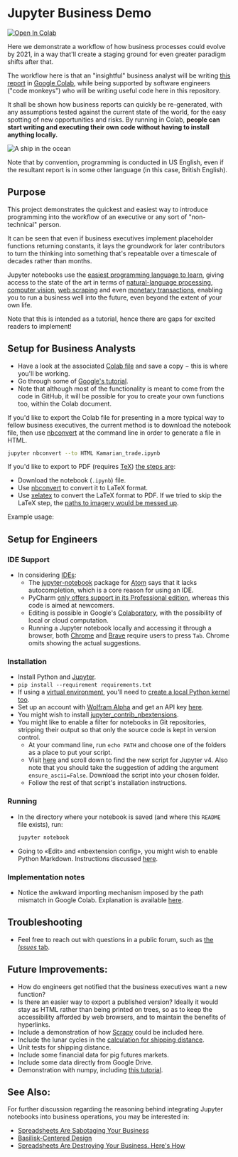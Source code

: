 # Jupyter Business Demo
[![Open In Colab](https://colab.research.google.com/assets/colab-badge.svg)](https://colab.research.google.com/github/owen9825/jupyter_demo/blob/master/Kamarian_trade.ipynb)

Here we demonstrate a workflow of how business processes could evolve by 2021, in a way that'll create a staging ground for even greater paradigm shifts after that.

The workflow here is that an "insightful" business analyst will be writing [this report](https://colab.research.google.com/drive/1XX-ejLYYKyq9W-Yo3xqN_PS9a01DV96U) in [Google Colab](https://colab.research.google.com/notebooks/welcome.ipynb), while being supported by software engineers ("code monkeys") who will be writing useful code here in this repository.

It shall be shown how business reports can quickly be re-generated, with any assumptions tested against the current state of the world, for the easy spotting of new opportunities and risks. By running in Colab, **people can start writing and executing their own code without having to install anything locally.**

![A ship in the ocean](https://images.unsplash.com/photo-1527685816164-fa0d282cd89a?ixlib=rb-1.2.1&ixid=eyJhcHBfaWQiOjEyMDd9&auto=format&fit=crop&w=1548&q=80 "A ship sailing for trade.")

Note that by convention, programming is conducted in US English, even if the resultant report is in some other language (in this case, British English).

## Purpose
This project demonstrates the quickest and easiest way to introduce programming into the workflow of an executive or any sort of "non-technical" person.

It can be seen that even if business executives implement placeholder functions returning constants, it lays the groundwork for later contributors to turn the thinking into something that's repeatable over a timescale of decades rather than months.

Jupyter notebooks use the [easiest programming language to learn](https://www.quora.com/Is-Python-easy-to-learn), giving access to the state of the art in terms of [natural-language processing](https://www.nltk.org/), [computer vision](http://docs.opencv.org/3.0-beta/doc/py_tutorials/py_setup/py_intro/py_intro.html), [web scraping](https://scrapy.org/) and even [monetary transactions](http://blog.ethereum-alarm-clock.com/blog/2016/2/22/introduction-to-the-python-ethereum-ecosystem), enabling you to run a business well into the future, even beyond the extent of your own life.

Note that this is intended as a tutorial, hence there are gaps for excited readers to implement!

## Setup for Business Analysts
* Have a look at the associated [Colab file](https://colab.research.google.com/github/owen9825/jupyter_demo/blob/master/Kamarian_trade.ipynb) and save a copy − this is where you'll be working.
* Go through some of [Google's tutorial](https://colab.research.google.com/notebooks/welcome.ipynb).
* Note that although most of the functionality is meant to come from the code in GitHub, it will be possible for you to create your own functions too, within the Colab document.

If you'd like to export the Colab file for presenting in a more typical way to fellow business executives, the current method is to download the notebook file, then use [nbconvert](https://nbconvert.readthedocs.io/en/latest/usage.html) at the command line in order to generate a file in HTML.
```bash
jupyter nbconvert --to HTML Kamarian_trade.ipynb
```

If you'd like to export to PDF (requires [TeX](https://nbconvert.readthedocs.io/en/latest/install.html#installing-tex)) [the steps are](https://stackoverflow.com/questions/29156653/ipython-jupyter-problems-saving-notebook-as-pdf):
* Download the notebook (`.ipynb`) file.
* Use [nbconvert]() to convert it to LaTeX format.
* Use [xelatex]() to convert the LaTeX format to PDF. If we tried to skip the LaTeX step, the [paths to imagery would be messed up](https://github.com/jupyter/nbconvert/issues/552).

Example usage:


## Setup for Engineers

### IDE Support
* In considering [IDEs](https://en.wikipedia.org/wiki/Integrated_development_environment):
  * The [jupyter-notebook](https://atom.io/packages/jupyter-notebook) package for [Atom](https://ide.atom.io/) says that it lacks autocompletion, which is a core reason for using an IDE.
  * PyCharm [only offers support in its Professional edition](https://www.jetbrains.com/help/pycharm/running-jupyter-notebook-cells.html), whereas this code is aimed at newcomers.
  * Editing is possible in Google's [Colaboratory](https://colab.research.google.com/notebooks/welcome.ipynb), with the possibility of local or cloud computation.
  * Running a Jupyter notebook locally and accessing it through a browser, both [Chrome](https://www.google.com/intl/en/chrome/) and [Brave](https://brave.com) require users to press `Tab`. Chrome omits showing the actual suggestions.  

### Installation
* Install Python and [Jupyter](https://jupyter.readthedocs.io/en/latest/install.html#installing-jupyter-using-anaconda-and-conda).
* `pip install --requirement requirements.txt`
* If using a [virtual environment](https://virtualenv.pypa.io/en/latest/), you'll need to [create a local Python kernel too](https://medium.com/@eleroy/jupyter-notebook-in-a-virtual-environment-virtualenv-8f3c3448247).
* Set up an account with [Wolfram Alpha](http://wolframalpha.com) and get an API key [here](http://developer.wolframalpha.com/portal/myapps/). 
* You might wish to install [jupyter_contrib_nbextensions](https://github.com/ipython-contrib/jupyter_contrib_nbextensions#installation).
* You might like to enable a filter for notebooks in Git repositories, stripping their output so that only the source code is kept in version control.
    * At your command line, run `echo PATH` and choose one of the folders as a place to put your script.    
    * Visit [here](https://gist.github.com/pbugnion/ea2797393033b54674af) and scroll down to find the new script for Jupyter v4. Also note that you should take the suggestion of adding the argument `ensure_ascii=False`. Download the script into your chosen folder.
    * Follow the rest of that script's installation instructions.

### Running
* In the directory where your notebook is saved (and where this `README` file exists), run:
  ```bash
  jupyter notebook
  ```
* Going to «Edit» and «nbextension config», you might wish to enable Python Markdown. Instructions discussed [here](http://www.codehamster.com/author/connygy/).

### Implementation notes
* Notice the awkward importing mechanism imposed by the path mismatch in Google Colab. Explanation is available [here](https://zerowithdot.com/colab-workspace/).

## Troubleshooting
* Feel free to reach out with questions in a public forum, such as [the _Issues_ tab](https://github.com/owen9825/jupyter_demo/issues).

## Future Improvements:
* How do engineers get notified that the business executives want a new function?
* Is there an easier way to export a published version? Ideally it would stay as HTML rather than being printed on trees, so as to keep the accessibility afforded by web browsers, and to maintain the benefits of hyperlinks.
* Include a demonstration of how [Scrapy](https://scrapy.org/) could be included here.
* Include the lunar cycles in the [calculation for shipping distance](/shipping/helpers.py).
* Unit tests for shipping distance.
* Include some financial data for pig futures markets.
* Include some data directly from Google Drive.
* Demonstration with numpy, including [this tutorial](https://jalammar.github.io/visual-numpy/?utm_medium=email&utm_source=topic+optin&utm_campaign=awareness&utm_content=20190710+data+nl&mkt_tok=eyJpIjoiWW1FMk9EbGpOVFU0TVdNMSIsInQiOiJzeUtteVJPa2FoaGZ4akNrbDNLRW5DNHZxcWVhY1RrWnlvVmhWYzlYMVR6aGd6MzQ4bG1aN3RPVHNoZWpQZzN5cUpWa2s3dTZSdHlVNDVXTmNyanJ5bHpBaEg1NUN4RTdoRGgzMlJYak15VDlubmtHaWxBalpMTVdJT2R3NU1GZiJ9).

## See Also:
For further discussion regarding the reasoning behind integrating Jupyter notebooks into business operations, you may be interested in:
* [Spreadsheets Are Sabotaging Your Business](https://www.applicoinc.com/blog/spreadsheets-sabotaging-business/)
* [Basilisk-Centered Design](https://www.linkedin.com/pulse/basilisk-centered-design-owen-miller/)
* [Spreadsheets Are Destroying Your Business. Here's How](https://www.inc.com/larry-alton/spreadsheets-are-destroying-your-business-heres-how.html)

